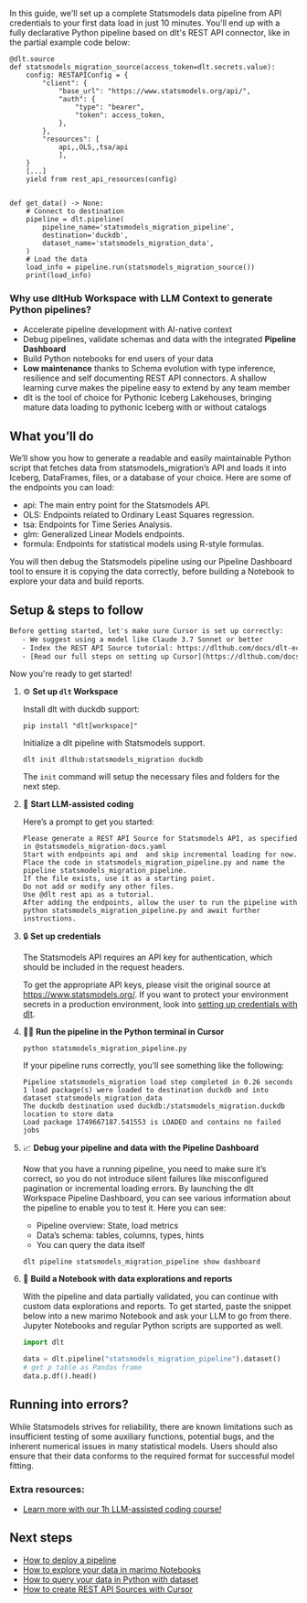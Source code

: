 In this guide, we'll set up a complete Statsmodels data pipeline from API credentials to your first data load in just 10 minutes. You'll end up with a fully declarative Python pipeline based on dlt's REST API connector, like in the partial example code below:

```python-outcome
@dlt.source
def statsmodels_migration_source(access_token=dlt.secrets.value):
    config: RESTAPIConfig = {
        "client": {
            "base_url": "https://www.statsmodels.org/api/",
            "auth": {
                "type": "bearer",
                "token": access_token,
            },
        },
        "resources": [
            api,,OLS,,tsa/api
            ],
    }
    [...]
    yield from rest_api_resources(config)


def get_data() -> None:
    # Connect to destination
    pipeline = dlt.pipeline(
        pipeline_name='statsmodels_migration_pipeline',
        destination='duckdb',
        dataset_name='statsmodels_migration_data', 
    )
    # Load the data
    load_info = pipeline.run(statsmodels_migration_source())
    print(load_info) 
```

### Why use dltHub Workspace with LLM Context to generate Python pipelines?

- Accelerate pipeline development with AI-native context
- Debug pipelines, validate schemas and data with the integrated **Pipeline Dashboard**
- Build Python notebooks for end users of your data
- **Low maintenance** thanks to Schema evolution with type inference, resilience and self documenting REST API connectors. A shallow learning curve makes the pipeline easy to extend by any team member
- dlt is the tool of choice for Pythonic Iceberg Lakehouses, bringing mature data loading to pythonic Iceberg with or without catalogs

## What you’ll do

We’ll show you how to generate a readable and easily maintainable Python script that fetches data from statsmodels_migration’s API and loads it into Iceberg, DataFrames, files, or a database of your choice. Here are some of the endpoints you can load:

- api: The main entry point for the Statsmodels API.
- OLS: Endpoints related to Ordinary Least Squares regression.
- tsa: Endpoints for Time Series Analysis.
- glm: Generalized Linear Models endpoints.
- formula: Endpoints for statistical models using R-style formulas.

You will then debug the Statsmodels pipeline using our Pipeline Dashboard tool to ensure it is copying the data correctly, before building a Notebook to explore your data and build reports.

## Setup & steps to follow

```default
Before getting started, let's make sure Cursor is set up correctly:
   - We suggest using a model like Claude 3.7 Sonnet or better
   - Index the REST API Source tutorial: https://dlthub.com/docs/dlt-ecosystem/verified-sources/rest_api/ and add it to context as **@dlt rest api**
   - [Read our full steps on setting up Cursor](https://dlthub.com/docs/dlt-ecosystem/llm-tooling/cursor-restapi#23-configuring-cursor-with-documentation)
```

Now you're ready to get started!

1. ⚙️ **Set up `dlt` Workspace**
    
    Install dlt with duckdb support:
    ```shell
    pip install "dlt[workspace]"
    ```

    Initialize a dlt pipeline with Statsmodels support.
    ```shell
    dlt init dlthub:statsmodels_migration duckdb
    ```

    The `init` command will setup the necessary files and folders for the next step.
    
2. 🤠 **Start LLM-assisted coding**
    
    Here’s a prompt to get you started:
    
    ```prompt
    Please generate a REST API Source for Statsmodels API, as specified in @statsmodels_migration-docs.yaml 
    Start with endpoints api and  and skip incremental loading for now. 
    Place the code in statsmodels_migration_pipeline.py and name the pipeline statsmodels_migration_pipeline. 
    If the file exists, use it as a starting point. 
    Do not add or modify any other files. 
    Use @dlt rest api as a tutorial. 
    After adding the endpoints, allow the user to run the pipeline with python statsmodels_migration_pipeline.py and await further instructions.
    ```

    
3. 🔒 **Set up credentials** 
    
    The Statsmodels API requires an API key for authentication, which should be included in the request headers.
    
    To get the appropriate API keys, please visit the original source at https://www.statsmodels.org/.
    If you want to protect your environment secrets in a production environment, look into [setting up credentials with dlt](https://dlthub.com/docs/walkthroughs/add_credentials).
    
4. 🏃‍♀️ **Run the pipeline in the Python terminal in Cursor**
    
    ```shell
    python statsmodels_migration_pipeline.py
    ```
    
    If your pipeline runs correctly, you’ll see something like the following:
    
    ```shell
    Pipeline statsmodels_migration load step completed in 0.26 seconds
    1 load package(s) were loaded to destination duckdb and into dataset statsmodels_migration_data
    The duckdb destination used duckdb:/statsmodels_migration.duckdb location to store data
    Load package 1749667187.541553 is LOADED and contains no failed jobs
    ```
    
5. 📈 **Debug your pipeline and data with the Pipeline Dashboard**

    Now that you have a running pipeline, you need to make sure it’s correct, so you do not introduce silent failures like misconfigured pagination or incremental loading errors. By launching the dlt Workspace Pipeline Dashboard, you can see various information about the pipeline to enable you to test it. Here you can see:
    - Pipeline overview: State, load metrics
    - Data’s schema: tables, columns, types, hints
    - You can query the data itself
    
    ```shell
    dlt pipeline statsmodels_migration_pipeline show dashboard
    ```
    
6. 🐍 **Build a Notebook with data explorations and reports**

    With the pipeline and data partially validated, you can continue with custom data explorations and reports. To get started, paste the snippet below into a new marimo Notebook and ask your LLM to go from there. Jupyter Notebooks and regular Python scripts are supported as well.

    
    ```python
    import dlt

   data = dlt.pipeline("statsmodels_migration_pipeline").dataset()
   # get p table as Pandas frame
   data.p.df().head()
    ```

## Running into errors?

While Statsmodels strives for reliability, there are known limitations such as insufficient testing of some auxiliary functions, potential bugs, and the inherent numerical issues in many statistical models. Users should also ensure that their data conforms to the required format for successful model fitting.

### Extra resources:

- [Learn more with our 1h LLM-assisted coding course!](https://www.youtube.com/watch?v=GGid70rnJuM)

## Next steps

- [How to deploy a pipeline](https://dlthub.com/docs/walkthroughs/deploy-a-pipeline)
- [How to explore your data in marimo Notebooks](https://dlthub.com/docs/general-usage/dataset-access/marimo)
- [How to query your data in Python with dataset](https://dlthub.com/docs/general-usage/dataset-access/dataset)
- [How to create REST API Sources with Cursor](https://dlthub.com/docs/dlt-ecosystem/llm-tooling/cursor-restapi)
